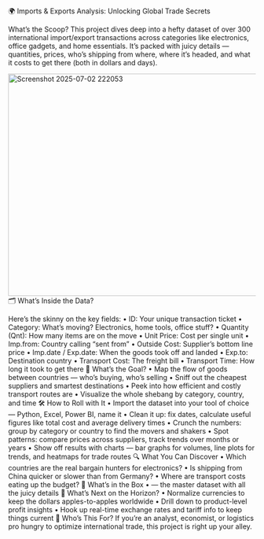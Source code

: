 

🌍 Imports & Exports Analysis: Unlocking Global Trade Secrets

  What’s the Scoop?
This project dives deep into a hefty dataset of over 300 international import/export transactions across categories like electronics, office gadgets, and home essentials. It’s packed with juicy details — quantities, prices, who’s shipping from where, where it’s headed, and what it costs to get there (both in dollars and days).

<img width="714" height="452" alt="Screenshot 2025-07-02 222053" src="https://github.com/user-attachments/assets/14fb5d01-ca6b-4350-99b2-10b93d5e4582" />
🗂 What’s Inside the Data?

  Here’s the skinny on the key fields:
• 	ID: Your unique transaction ticket
• 	Category: What’s moving? Electronics, home tools, office stuff?
• 	Quantity (Qnt): How many items are on the move
• 	Unit Price: Cost per single unit
• 	Imp.from: Country calling “sent from”
• 	Outside Cost: Supplier’s bottom line price
• 	Imp.date / Exp.date: When the goods took off and landed
• 	Exp.to: Destination country
• 	Transport Cost: The freight bill
• 	Transport Time: How long it took to get there
🎯 What’s the Goal?
• 	Map the flow of goods between countries — who’s buying, who’s selling
• 	Sniff out the cheapest suppliers and smartest destinations
• 	Peek into how efficient and costly transport routes are
• 	Visualize the whole shebang by category, country, and time
🛠 How to Roll with It
• 	Import the dataset into your tool of choice — Python, Excel, Power BI, name it
• 	Clean it up: fix dates, calculate useful figures like total cost and average delivery times
• 	Crunch the numbers: group by category or country to find the movers and shakers
• 	Spot patterns: compare prices across suppliers, track trends over months or years
• 	Show off results with charts — bar graphs for volumes, line plots for trends, and heatmaps for trade routes
🔍 What You Can Discover
• 	Which countries are the real bargain hunters for electronics?
• 	Is shipping from China quicker or slower than from Germany?
• 	Where are transport costs eating up the budget?
📁 What’s in the Box
• 	 — the master dataset with all the juicy details
🚀 What’s Next on the Horizon?
• 	Normalize currencies to keep the dollars apples-to-apples worldwide
• 	Drill down to product-level profit insights
• 	Hook up real-time exchange rates and tariff info to keep things current
🤝 Who’s This For?
If you’re an analyst, economist, or logistics pro hungry to optimize international trade, this project is right up your alley.
